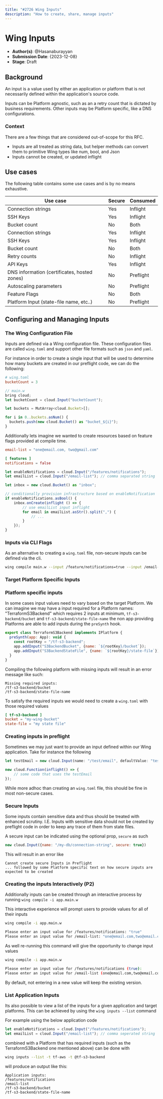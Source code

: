 ```yaml
---
title: "#2726 Wing Inputs"
description: "How to create, share, manage inputs"
---
```


# Wing Inputs
- **Author(s)**: @Hasanaburayyan
- **Submission Date**: {2023-12-08}
- **Stage**: Draft

## Background

An input is a value used by either an application or platform that is not necessarily defined within the application's source code.

Inputs can be Platform agnostic, such as an a retry count that is dictated by business requirements. Other inputs may be Platform specific, like a DNS configurations.

### Context

There are a few things that are considered out-of-scope for this RFC. 
- Inputs are all treated as string data, but helper methods can convert them to primitive Wing types like num, bool, and Json
- Inputs cannot be created, or updated inflight

## Use cases

The following table contains some use cases and is by no means exhaustive. 

| **Use case** | **Secure** | Consumed |
| ---- | ---- | ---- |
| Connection strings | Yes | Inflight |
| SSH Keys | Yes | Inflight |
| Bucket count | No | Both |
| Connection strings | Yes | Inflight |
| SSH Keys | Yes | Inflight |
| Bucket count | No | Both |
| Retry counts | No | Inflight |
| API Keys | Yes | Inflight |
| DNS information (certificates, hosted zones) | No | Preflight |
| Autoscaling parameters | No | Preflight |
| Feature Flags | No | Both |
| Platform Input (state-file name, etc..) | No | Preflight |


## Configuring and Managing Inputs

### The Wing Configuration File

Inputs are defined via a Wing configuration file. These configuration files are called `wing.toml` and support other file formats such as `json` and `yaml`. 

For instance in order to create a single input that will be used to determine how many buckets are created in our preflight code, we can do the following:

```toml
# wing.toml
bucketCount = 3
```

```js
// main.w
bring cloud;
let bucketCount = cloud.Input("bucketCount");

let buckets = MutArray<cloud.Bucket>[];

for i in 0..buckets.asNum() {
  buckets.push(new cloud.Bucket() as "bucket_${i}");
}
```


Additionally lets imagine we wanted to create resources based on feature flags provided at compile time.

```toml
email-list = "one@email.com, two@gmail.com"

[ features ]
notifications = false
```

```js
let enableNotifications = cloud.Input("/features/notifications");
let emailList = cloud.Input("/email-list"); // comma separated string

let inbox = new cloud.Bucket() as "inbox";

// conditionally provision infrastructure based on enableNotification
if enableNotifications.asBool() {
	inbox.onCreate(inflight () => {
		// use emailList input inflight
		for email in emailList.asStr().split(",") {
			// ...
		}
	});
}
```

### Inputs via CLI Flags

As an alternative to creating a `wing.toml` file, non-secure inputs can be defined via the cli.

```bash
wing compile main.w --input /feature/notifications=true --input /email-list=stuff
```

### Target Platform Specific Inputs

### Platform specific inputs

In some cases input values need to vary based on the target Platform. We can imagine we may have a input required for a Platform names: "TerraformS3Backend" which requires 2 inputs at minimum, `tf-s3-backend/bucket` and `tf-s3-backend/state-file-name` the non app providing Platforms are able to add inputs during the `preSynth` hook.

```js
export class TerraformS3Backend implements IPlatform {
  preSynth(app: App): void {
    const rootKey = "/tf-s3-backend";
	app.addInput("S3BackendBucket", {name: `${rootKey}/bucket`});
	app.addInput("S3BackendStateFile", {name: `${rootKey}/state-file`});
  }
}
```

Compiling the following platform with missing inputs will result in an error message like such:
```
Missing required inputs:
/tf-s3-backend/bucket
/tf-s3-backend/state-file-name
```

To satisfy the required inputs we would need to create a `wing.toml` with those required values
```toml
[ tf-s3-backend ]
bucket = "my-wing-bucket"
state-file = "my state file"
```

### Creating inputs in preflight

Sometimes we may just want to provide an input defined within our Wing application. Take for instance the following 
```js
let testEmail = new cloud.Input(name: "/test/email", defaultValue: "test@fake.com");

new cloud.Function(inflight() => {
	// some code that uses the testEmail
});
```

While more adhoc than creating an `wing.toml` file, this should be fine in most non-secure cases.
### Secure Inputs

Some inputs contain sensitive data and thus should be treated with enhanced scrutiny. I.E. Inputs with sensitive data should not be created by preflight code in order to keep any trace of them from state files. 

A secure input can be indicated using the optional prop, `secure` as such
```js
new cloud.Input({name: "/my-db/connection-string", secure: true})
```

This will result in an error like 
```
Cannot create secure Inputs in Preflight
... followed by some Platform specific text on how secure inputs are expected to be created
```

### Creating the inputs Interactively (P2)

Additionally inputs can be created through an interactive process by running `wing compile -i app.main.w` 

This interactive experience will prompt users to provide values for all of their inputs
```sh
wing compile -i app.main.w

Please enter an input value for /features/notifications: "true"
Please enter an input value for /email-list: "one@email.com,two@email.com"
```

As well re-running this command will give the opportunity to change input values
```sh
wing compile -i app.main.w

Please enter an input value for /features/notifications (true):
Please enter an input value for /email-list (one@email.com,two@email.com): ""
```
By default, not entering in a new value will keep the existing version.

### List Application Inputs

Its also possible to view a list of the inputs for a given application and target platforms. This can be achieved by using the `wing inputs --list` command 

For example using the below application code

```js
let enableNotifications = cloud.Input("/features/notifications");
let emailList = cloud.Input("/email-list"); // comma seperated string
```

combined with a Platform that has required inputs (such as the TerraformS3Backend one mentioned above) can be done with 
```bash
wing inputs --list -t tf-aws -t @tf-s3-backend
```

will produce an output like this:
```
Application inputs:
/features/notifications
/email-list
/tf-s3-backend/bucket
/tf-s3-backend/state-file-name
```